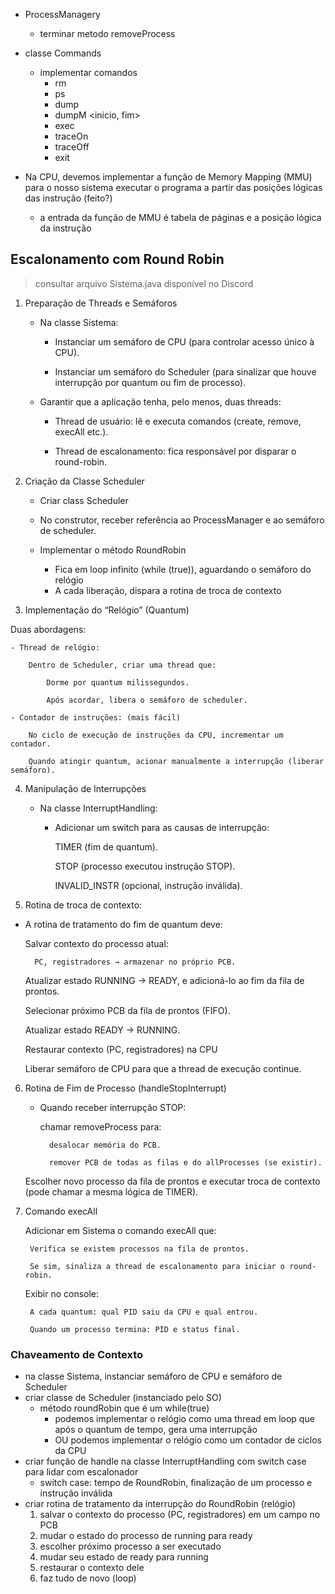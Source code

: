 - ProcessManagery
    - terminar metodo removeProcess
    
- classe Commands
    - implementar comandos
        - rm <id>
        - ps
        - dump <id>
        - dumpM <inicio, fim>
        - exec <id>
        - traceOn
        - traceOff
        - exit

- Na CPU, devemos implementar a função de Memory Mapping (MMU) para o nosso sistema executar o programa a partir das posições lógicas das instrução (feito?)
    - a entrada da função de MMU é tabela de páginas e a posição lógica da instrução

## Escalonamento com Round Robin

> consultar arquivo Sistema.java disponível no Discord

1. Preparação de Threads e Semáforos

    - Na classe Sistema:

        - Instanciar um semáforo de CPU (para controlar acesso único à CPU).

        - Instanciar um semáforo do Scheduler (para sinalizar que houve interrupção por quantum ou fim de processo).

    - Garantir que a aplicação tenha, pelo menos, duas threads:

        - Thread de usuário: lê e executa comandos (create, remove, execAll etc.).

        - Thread de escalonamento: fica responsável por disparar o round-robin.

2. Criação da Classe Scheduler

    - Criar class Scheduler

    - No construtor, receber referência ao ProcessManager e ao semáforo de scheduler.

    - Implementar o método RoundRobin
        - Fica em loop infinito (while (true)), aguardando o semáforo do relógio
        - A cada liberação, dispara a rotina de troca de contexto


3. Implementação do “Relógio” (Quantum)

Duas abordagens:

    - Thread de relógio:

        Dentro de Scheduler, criar uma thread que:

            Dorme por quantum milissegundos.

            Após acordar, libera o semáforo de scheduler.

    - Contador de instruções: (mais fácil)

        No ciclo de execução de instruções da CPU, incrementar um contador.

        Quando atingir quantum, acionar manualmente a interrupção (liberar semáforo).


4. Manipulação de Interrupções

    - Na classe InterruptHandling:

        - Adicionar um switch para as causas de interrupção:

            TIMER (fim de quantum).

            STOP (processo executou instrução STOP).

            INVALID_INSTR (opcional, instrução inválida).


5. Rotina de troca de contexto:

- A rotina de tratamento do fim de quantum deve:

    Salvar contexto do processo atual:

        PC, registradores → armazenar no próprio PCB.

    Atualizar estado
        RUNNING → READY, e adicioná-lo ao fim da fila de prontos.

    Selecionar próximo PCB da fila de prontos (FIFO).

    Atualizar estado
        READY → RUNNING.

    Restaurar contexto (PC, registradores) na CPU

    Liberar semáforo de CPU para que a thread de execução continue.


6. Rotina de Fim de Processo (handleStopInterrupt)

    - Quando receber interrupção STOP: 

        chamar removeProcess para:

            desalocar memória do PCB.

            remover PCB de todas as filas e do allProcesses (se existir).

    Escolher novo processo da fila de prontos e executar troca de contexto (pode chamar a mesma lógica de TIMER).


7. Comando execAll

    Adicionar em Sistema o comando execAll que:

        Verifica se existem processos na fila de prontos.

        Se sim, sinaliza a thread de escalonamento para iniciar o round-robin.

    Exibir no console:

        A cada quantum: qual PID saiu da CPU e qual entrou.

        Quando um processo termina: PID e status final.


### Chaveamento de Contexto
- na classe Sistema, instanciar semáforo de CPU e semáforo de Scheduler
- criar classe de Scheduler (instanciado pelo SO)
    - método roundRobin que é um while(true)
        - podemos implementar o relógio como uma thread em loop que após o quantum de tempo, gera uma interrupção
        - OU podemos implementar o relógio como um contador de ciclos da CPU
- criar função de handle na classe InterruptHandling com switch case para lidar com escalonador
    - switch case: tempo de RoundRobin, finalização de um processo e instrução inválida
- criar rotina de tratamento da interrupção do RoundRobin (relógio)
    1. salvar o contexto do processo (PC, registradores) em um campo no PCB
    2. mudar o estado do processo de running para ready
    3. escolher próximo processo a ser executado
    4. mudar seu estado de ready para running
    5. restaurar o contexto dele
    6. faz tudo de novo (loop)